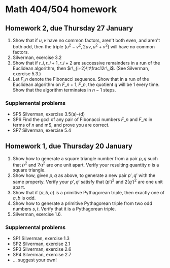 # Math 404/504 homework

## Homework 2, due Thursday 27 January

1. Show that if $u,v$ have no common factors, aren't both even, and aren't both odd, then the triple $(u^2-v^2,2uv,u^2+v^2)$ will have no common factors.
2. Silverman, exercise 3.2
3. Show that if $r\_i,r\_{i+1},r\_{i+2}$ are successive remainders in a run of the Euclidean algorithm, then $r\_{i+2}\lt\frac12r\_i$. (See Silverman, exercise 5.3.)
4. Let $F\_n$ denote the Fibonacci sequence. Show that in a run of the Euclidean algorithm on $F\_{n+1},F\_n$, the quotient $q$ will be $1$ every time. Show that the algorithm terminates in $n-1$ steps.

### Supplemental problems

* SP5 Silverman, exercise 3.5(a)-(d)
* SP6 Find the $\gcd$ of any pair of Fibonacci numbers $F\_n$ and $F\_m$ in terms of $n$ and m$, and prove you are correct.
* SP7 Silverman, exercise 5.4

## Homework 1, due Thursday 20 January

1. Show how to generate a square triangle number from a pair $p,q$ such that $p^2$ and $2q^2$ are one unit apart. Verify your resulting quantity $n$ is a square triangle.
2. Show how, given $p,q$ as above, to generate a new pair $p',q'$ with the same property. Verify your $p',q'$ satisfy that $(p')^2$ and $2(q')^2$ are one unit apart.
3. Show that if $(a,b,c)$ is a primitive Pythagorean triple, then exactly one of $a,b$ is odd.
4. Show how to generate a primitive Pythagorean triple from two odd numbers $s,t$. Verify that it is a Pythagorean triple.
5. Silverman, exercise 1.6.

### Supplemental problems

* SP1 Silverman, exercise 1.3
* SP2 Silverman, exercise 2.1
* SP3 Silverman, exercise 2.6
* SP4 Silverman, exercise 2.7
* ... suggest your own!


<script>
window.MathJax = {
  tex: {
    inlineMath: [['$','$'], ['\\(','\\)']],
    processEscapes: true,
    macros: {
      set: ["{\\left\\{ #1 \\right\\}}", 1],
      abs: ["{\\left| #1 \\right|}", 1],
      lt: ["<"]
    }
  }
};
</script>

<script id="MathJax-script" async src="https://cdn.jsdelivr.net/npm/mathjax@3/es5/tex-chtml.js"></script>
